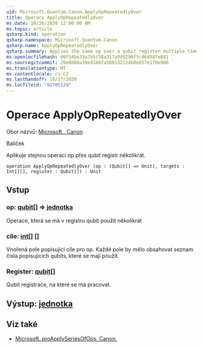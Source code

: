 ```yaml
---
uid: Microsoft.Quantum.Canon.ApplyOpRepeatedlyOver
title: Operace ApplyOpRepeatedlyOver
ms.date: 10/26/2020 12:00:00 AM
ms.topic: article
qsharp.kind: operation
qsharp.namespace: Microsoft.Quantum.Canon
qsharp.name: ApplyOpRepeatedlyOver
qsharp.summary: Applies the same op over a qubit register multiple times.
ms.openlocfilehash: 09f54be33a7b5c58a317a949290f5cd6d54fe841
ms.sourcegitcommit: 29e0d88a30e4166fa580132124b0eb57e1f0e986
ms.translationtype: MT
ms.contentlocale: cs-CZ
ms.lasthandoff: 10/27/2020
ms.locfileid: "92705129"
---
```

# <a name="applyoprepeatedlyover-operation"></a>Operace ApplyOpRepeatedlyOver

Obor názvů: [Microsoft.. Canon](xref:Microsoft.Quantum.Canon)

Balíček [](https://nuget.org/packages/)


Aplikuje stejnou operaci op přes qubit registr několikrát.

```qsharp
operation ApplyOpRepeatedlyOver (op : (Qubit[] => Unit), targets : Int[][], register : Qubit[]) : Unit
```


## <a name="input"></a>Vstup

### <a name="op--qubit--unit"></a>op: [qubit](xref:microsoft.quantum.lang-ref.qubit)[] => [jednotka](xref:microsoft.quantum.lang-ref.unit) 

Operace, která se má v registru qubit použít několikrát


### <a name="targets--int"></a>cíle: [int](xref:microsoft.quantum.lang-ref.int)[] []

Vnořená pole popisující cíle pro op. Každé pole by mělo obsahovat seznam čísla popisujících qubits, které se mají použít.


### <a name="register--qubit"></a>Register: [qubit](xref:microsoft.quantum.lang-ref.qubit)[]

Qubit registrace, na které se má pracovat.



## <a name="output--unit"></a>Výstup: [jednotka](xref:microsoft.quantum.lang-ref.unit)



## <a name="see-also"></a>Viz také

- [Microsoft. proApplySeriesOfOps. Canon.](xref:Microsoft.Quantum.Canon.ApplySeriesOfOps)
